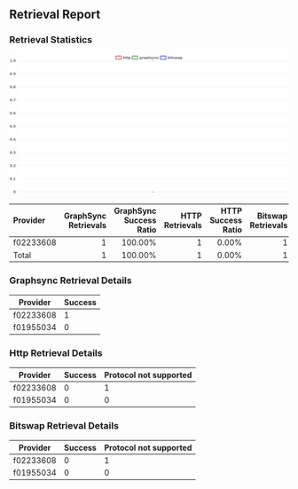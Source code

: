 ## Retrieval Report
### Retrieval Statistics
<img src="https://raw.githubusercontent.com/data-preservation-programs/filplus-checker-assets/main/filecoin-project/filecoin-plus-large-datasets/issues/1517/1689327406618.png"/>

| Provider  | GraphSync Retrievals | GraphSync Success Ratio | HTTP Retrievals | HTTP Success Ratio | Bitswap Retrievals | Bitswap Success Ratio |
| :-------- | -------------------: | ----------------------: | --------------: | -----------------: | -----------------: | --------------------: |
| f02233608 |                    1 |                 100.00% |               1 |              0.00% |                  1 |                 0.00% |
| Total     |                    1 |                 100.00% |               1 |              0.00% |                  1 |                 0.00% |

### Graphsync Retrieval Details
| Provider  | Success |
| --------- | ------- |
| f02233608 | 1       |
| f01955034 | 0       |

### Http Retrieval Details
| Provider  | Success | Protocol not supported |
| --------- | ------- | ---------------------- |
| f02233608 | 0       | 1                      |
| f01955034 | 0       | 0                      |

### Bitswap Retrieval Details
| Provider  | Success | Protocol not supported |
| --------- | ------- | ---------------------- |
| f02233608 | 0       | 1                      |
| f01955034 | 0       | 0                      |
